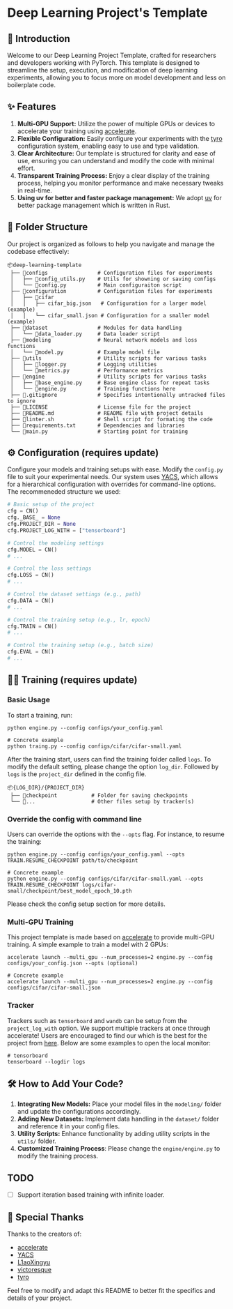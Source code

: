 # Deep Learning Project's Template

## 🚀 Introduction

Welcome to our Deep Learning Project Template, crafted for researchers and developers working with PyTorch. This template is designed to streamline the setup, execution, and modification of deep learning experiments, allowing you to focus more on model development and less on boilerplate code.

## ✨ Features

1. **Multi-GPU Support:** Utilize the power of multiple GPUs or devices to accelerate your training using [accelerate](https://github.com/huggingface/accelerate).
2. **Flexible Configuration:** Easily configure your experiments with the [tyro]([https:](https://github.com/brentyi/tyro)) configuration system, enabling easy to use and type validation.
3. **Clear Architecture:** Our template is structured for clarity and ease of use, ensuring you can understand and modify the code with minimal effort.
4. **Transparent Training Process:** Enjoy a clear display of the training process, helping you monitor performance and make necessary tweaks in real-time.
5. **Using uv for better and faster package management:** We adopt [uv](https://docs.astral.sh/uv/getting-started/installation/) for better package management which is written in Rust.

## 📂 Folder Structure

Our project is organized as follows to help you navigate and manage the codebase effectively:

```plaintext
📦deep-learning-template
 ├── 📂configs                # Configuration files for experiments
 │   ├── 📄config_utils.py    # Utils for showning or saving configs
 │   └── 📄config.py          # Main configuraiton script
 ├── 📂configuration          # Configuration files for experiments
 │   ├── 📂cifar
 │   │   ├── cifar_big.json   # Configuration for a larger model (example)
 │   │   └── cifar_small.json # Configuration for a smaller model (example)
 ├── 📂dataset                # Modules for data handling
 │   └── 📄data_loader.py     # Data loader script
 ├── 📂modeling               # Neural network models and loss functions
 │   └── 📄model.py           # Example model file
 ├── 📂utils                  # Utility scripts for various tasks
 │   ├── 📄logger.py          # Logging utilities
 │   └── 📄metrics.py         # Performance metrics
 ├── 📂engine                 # Utility scripts for various tasks
 │   ├── 📄base_engine.py     # Base engine class for repeat tasks
 │   └── 📄engine.py          # Training functions here
 ├── 📄.gitignore             # Specifies intentionally untracked files to ignore
 ├── 📄LICENSE                # License file for the project
 ├── 📄README.md              # README file with project details
 ├── 📄linter.sh              # Shell script for formating the code
 ├── 📄requirements.txt       # Dependencies and libraries
 └── 📄main.py                # Starting point for training
```

## ⚙️ Configuration (requires update)

Configure your models and training setups with ease. Modify the `config.py` file to suit your experimental needs. Our system uses [YACS](https://github.com/rbgirshick/yacs), which allows for a hierarchical configuration with overrides for command-line options. The recommeneded structure we used:

```python
# Basic setup of the project
cfg = CN()
cfg._BASE_ = None
cfg.PROJECT_DIR = None
cfg.PROJECT_LOG_WITH = ["tensorboard"]

# Control the modeling settings
cfg.MODEL = CN()
# ...

# Control the loss settings
cfg.LOSS = CN()
# ...

# Control the dataset settings (e.g., path)
cfg.DATA = CN()
# ...

# Control the training setup (e.g., lr, epoch)
cfg.TRAIN = CN()
# ...

# Control the training setup (e.g., batch size)
cfg.EVAL = CN()
# ...
```

## 🏋️‍♂️ Training (requires update)

### Basic Usage

To start a training, run:

```shell
python engine.py --config configs/your_config.yaml

# Concrete example
python traing.py --config configs/cifar/cifar-small.yaml
```

After the training start, users can find the training folder called `logs`. To modify the default setting, please change the option `log_dir`. Followed by `logs` is the `project_dir` defined in the config file.

```plaintext
📦{LOG_DIR}/{PROJECT_DIR}
 ├── 📂checkpoint           # Folder for saving checkpoints 
 └── 📂...                  # Other files setup by tracker(s) 
```

### Override the config with command line

Users can override the options with the `--opts` flag. For instance, to resume the training:

```shell
python engine.py --config configs/your_config.yaml --opts TRAIN.RESUME_CHECKPOINT path/to/checkpoint

# Concrete example
python engine.py --config configs/cifar/cifar-small.yaml --opts TRAIN.RESUME_CHECKPOINT logs/cifar-small/checkpoint/best_model_epoch_10.pth
```

Please check the config setup section for more details.

### Multi-GPU Training

This project template is made based on [accelerate](https://github.com/huggingface/accelerate) to provide multi-GPU training. A simple example to train a model with 2 GPUs:

```shell
accelerate launch --multi_gpu --num_processes=2 engine.py --config configs/your_config.json --opts (optional)

# Concrete example
accelerate launch --multi_gpu --num_processes=2 engine.py --config configs/cifar/cifar-small.json
```

### Tracker

Trackers such as `tensorboard` and `wandb` can be setup from the `project_log_with` option. We support multiple trackers at once through accelerate! Users are encouraged to find our which is the best for the project from [here](https://huggingface.co/docs/accelerate/usage_guides/tracking). Below are some examples to open the local monitor:

```shell
# tensorboard
tensorboard --logdir logs
```

## 🛠 How to Add Your Code?

1. **Integrating New Models:** Place your model files in the `modeling/` folder and update the configurations accordingly.
2. **Adding New Datasets:** Implement data handling in the `dataset/` folder and reference it in your config files.
3. **Utility Scripts:** Enhance functionality by adding utility scripts in the `utils/` folder.
4. **Customized Training Process**: Please change the `engine/engine.py` to modify the training process.

## TODO

- [ ] Support iteration based training with infinite loader.

## 🙌 Special Thanks

Thanks to the creators of:

- [accelerate](https://github.com/huggingface/accelerate)
- [YACS](https://github.com/rbgirshick/yacs)
- [L1aoXingyu](https://github.com/L1aoXingyu/Deep-Learning-Project-Template)
- [victoresque](https://github.com/victoresque/pytorch-template)
- [tyro](https://github.com/brentyi/tyro)

Feel free to modify and adapt this README to better fit the specifics and details of your project.
